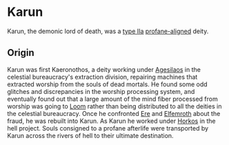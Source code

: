 # Karun

<meta property="og:description" content="Karun, the demonic lord of death, was a type IIa profane-aligned deity.">

Karun, the demonic lord of death, was a [type IIa](introduction.md#type-iia-deity-constructed) [profane-aligned](../taxonomy/illustrati/incorporia/staminea/profane/introduction.md) deity.

## Origin

Karun was first Kaeronothos, a deity working under [Agesilaos](horkos.md) in the celestial bureaucracy's extraction division, repairing machines that extracted worship from the souls of dead mortals. He found some odd glitches and discrepancies in the worship processing system, and eventually found out that a large amount of the mind fiber processed from worship was going to [Loom](loom.md) rather than being distributed to all the deities in the celestial bureaucracy. Once he confronted [Ere](ere.md) and [Elfemroth](elfemroth.md) about the fraud, he was rebuilt into Karun. As Karun he worked under [Horkos](horkos.md) in the hell project. Souls consigned to a profane afterlife were transported by Karun across the rivers of hell to their ultimate destination.